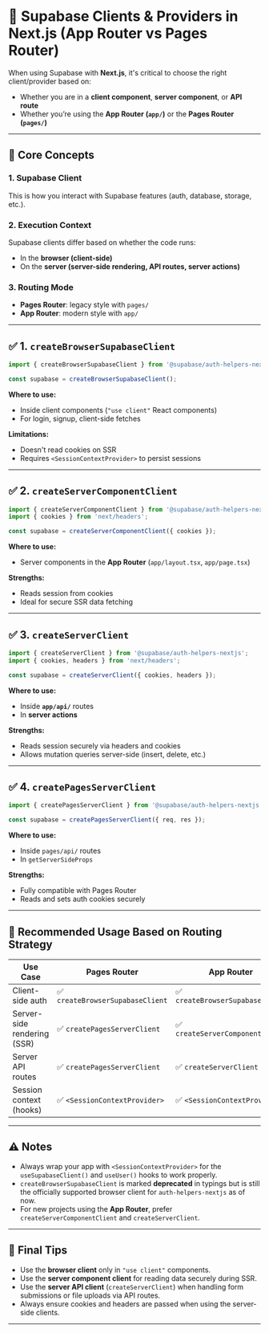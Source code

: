 
# 📘 Supabase Clients & Providers in Next.js (App Router vs Pages Router)

When using Supabase with **Next.js**, it's critical to choose the right client/provider based on:

- Whether you are in a **client component**, **server component**, or **API route**
- Whether you’re using the **App Router (`app/`)** or the **Pages Router (`pages/`)**

---

## 🧠 Core Concepts

### 1. Supabase Client
This is how you interact with Supabase features (auth, database, storage, etc.).

### 2. Execution Context
Supabase clients differ based on whether the code runs:
- In the **browser (client-side)**
- On the **server (server-side rendering, API routes, server actions)**

### 3. Routing Mode
- **Pages Router**: legacy style with `pages/`
- **App Router**: modern style with `app/`

---


## ✅ 1. `createBrowserSupabaseClient`

```ts
import { createBrowserSupabaseClient } from '@supabase/auth-helpers-nextjs';

const supabase = createBrowserSupabaseClient();
```

**Where to use:**
- Inside client components (`"use client"` React components)
- For login, signup, client-side fetches

**Limitations:**
- Doesn't read cookies on SSR
- Requires `<SessionContextProvider>` to persist sessions

---

## ✅ 2. `createServerComponentClient`

```ts
import { createServerComponentClient } from '@supabase/auth-helpers-nextjs';
import { cookies } from 'next/headers';

const supabase = createServerComponentClient({ cookies });
```

**Where to use:**
- Server components in the **App Router** (`app/layout.tsx`, `app/page.tsx`)

**Strengths:**
- Reads session from cookies
- Ideal for secure SSR data fetching

---

## ✅ 3. `createServerClient`

```ts
import { createServerClient } from '@supabase/auth-helpers-nextjs';
import { cookies, headers } from 'next/headers';

const supabase = createServerClient({ cookies, headers });
```

**Where to use:**
- Inside **`app/api/`** routes
- In **server actions**

**Strengths:**
- Reads session securely via headers and cookies
- Allows mutation queries server-side (insert, delete, etc.)

---

## ✅ 4. `createPagesServerClient`

```ts
import { createPagesServerClient } from '@supabase/auth-helpers-nextjs';

const supabase = createPagesServerClient({ req, res });
```

**Where to use:**
- Inside `pages/api/` routes
- In `getServerSideProps`

**Strengths:**
- Fully compatible with Pages Router
- Reads and sets auth cookies securely

---

## 🚀 Recommended Usage Based on Routing Strategy

| Use Case                        | Pages Router       | App Router         |
|---------------------------------|--------------------|--------------------|
| Client-side auth                | ✅ `createBrowserSupabaseClient` | ✅ `createBrowserSupabaseClient` |
| Server-side rendering (SSR)     | ✅ `createPagesServerClient`    | ✅ `createServerComponentClient` |
| Server API routes               | ✅ `createPagesServerClient`    | ✅ `createServerClient`          |
| Session context (hooks)         | ✅ `<SessionContextProvider>`   | ✅ `<SessionContextProvider>`   |

---

## ⚠️ Notes

- Always wrap your app with `<SessionContextProvider>` for the `useSupabaseClient()` and `useUser()` hooks to work properly.
- `createBrowserSupabaseClient` is marked **deprecated** in typings but is still the officially supported browser client for `auth-helpers-nextjs` as of now.
- For new projects using the **App Router**, prefer `createServerComponentClient` and `createServerClient`.

---

## 🧠 Final Tips

- Use the **browser client** only in `"use client"` components.
- Use the **server component client** for reading data securely during SSR.
- Use the **server API client** (`createServerClient`) when handling form submissions or file uploads via API routes.
- Always ensure cookies and headers are passed when using the server-side clients.

---
